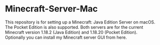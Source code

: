 # Minecraft-Server-Mac
This repository is for setting up a Minecraft: Java Edition Server on macOS. The Pocket Edition is also supported. Both servers are for the current Minecraft version 1.18.2 (Java Edition) and 1.18.20 (Pocket Edition). Optionally you can install my Minecraft server GUI from here.
